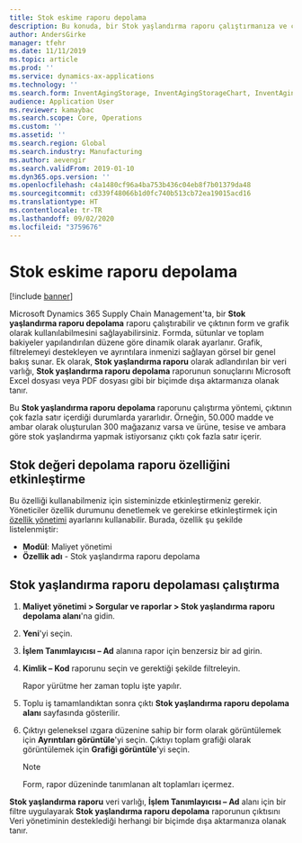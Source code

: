 ```yaml
---
title: Stok eskime raporu depolama
description: Bu konuda, bir Stok yaşlandırma raporu çalıştırmanıza ve çıktının form ve grafik olarak kullanılabilmesini sağlamanıza olanak tanıyan işlevler açıklanmaktadır.
author: AndersGirke
manager: tfehr
ms.date: 11/11/2019
ms.topic: article
ms.prod: ''
ms.service: dynamics-ax-applications
ms.technology: ''
ms.search.form: InventAgingStorage, InventAgingStorageChart, InventAgingStorageDetails
audience: Application User
ms.reviewer: kamaybac
ms.search.scope: Core, Operations
ms.custom: ''
ms.assetid: ''
ms.search.region: Global
ms.search.industry: Manufacturing
ms.author: aevengir
ms.search.validFrom: 2019-01-10
ms.dyn365.ops.version: ''
ms.openlocfilehash: c4a1480cf96a4ba753b436c04eb8f7b01379da48
ms.sourcegitcommit: cd339f48066b1d0fc740b513cb72ea19015acd16
ms.translationtype: HT
ms.contentlocale: tr-TR
ms.lasthandoff: 09/02/2020
ms.locfileid: "3759676"
---
```

# <a name="inventory-aging-report-storage"></a>Stok eskime raporu depolama

[!include [banner](../includes/banner.md)]

Microsoft Dynamics 365 Supply Chain Management'ta, bir **Stok yaşlandırma raporu depolama** raporu çalıştırabilir ve çıktının form ve grafik olarak kullanılabilmesini sağlayabilirsiniz. Formda, sütunlar ve toplam bakiyeler yapılandırılan düzene göre dinamik olarak ayarlanır. Grafik, filtrelemeyi destekleyen ve ayrıntılara inmenizi sağlayan görsel bir genel bakış sunar. Ek olarak, **Stok yaşlandırma raporu** olarak adlandırılan bir veri varlığı, **Stok yaşlandırma raporu depolama** raporunun sonuçlarını Microsoft Excel dosyası veya PDF dosyası gibi bir biçimde dışa aktarmanıza olanak tanır.

Bu **Stok yaşlandırma raporu depolama** raporunu çalıştırma yöntemi, çıktının çok fazla satır içerdiği durumlarda yararlıdır. Örneğin, 50.000 madde ve ambar olarak oluşturulan 300 mağazanız varsa ve ürüne, tesise ve ambara göre stok yaşlandırma yapmak istiyorsanız çıktı çok fazla satır içerir.

## <a name="enable-the-inventory-value-storage-report-feature"></a>Stok değeri depolama raporu özelliğini etkinleştirme

Bu özelliği kullanabilmeniz için sisteminizde etkinleştirmeniz gerekir. Yöneticiler özellik durumunu denetlemek ve gerekirse etkinleştirmek için [özellik yönetimi](../../fin-ops-core/fin-ops/get-started/feature-management/feature-management-overview.md) ayarlarını kullanabilir. Burada, özellik şu şekilde listelenmiştir:

- **Modül**: Maliyet yönetimi
- **Özellik adı** - Stok yaşlandırma raporu depolama

## <a name="run-an-inventory-aging-report-storage"></a>Stok yaşlandırma raporu depolaması çalıştırma

1. **Maliyet yönetimi \> Sorgular ve raporlar \> Stok yaşlandırma raporu depolama alanı**'na gidin.
1. **Yeni**'yi seçin.
1. **İşlem Tanımlayıcısı – Ad** alanına rapor için benzersiz bir ad girin.
1. **Kimlik – Kod** raporunu seçin ve gerektiği şekilde filtreleyin.

    Rapor yürütme her zaman toplu işte yapılır.

1. Toplu iş tamamlandıktan sonra çıktı **Stok yaşlandırma raporu depolama alanı** sayfasında gösterilir.
1. Çıktıyı geleneksel ızgara düzenine sahip bir form olarak görüntülemek için **Ayrıntıları görüntüle**'yi seçin. Çıktıyı toplam grafiği olarak görüntülemek için **Grafiği görüntüle**'yi seçin.

    > [!NOTE]
    > Form, rapor düzeninde tanımlanan alt toplamları içermez.

**Stok yaşlandırma raporu** veri varlığı, **İşlem Tanımlayıcısı – Ad** alanı için bir filtre uygulayarak **Stok yaşlandırma raporu depolama** raporunun çıktısını Veri yönetiminin desteklediği herhangi bir biçimde dışa aktarmanıza olanak tanır.
